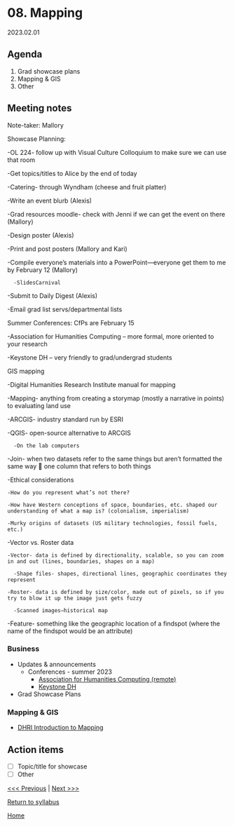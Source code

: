 # 08. Mapping

2023.02.01

## Agenda
1. Grad showcase plans
2. Mapping & GIS
3. Other

## Meeting notes
Note-taker: Mallory

Showcase Planning: 

-OL 224- follow up with Visual Culture Colloquium to make sure we can use that room 

-Get topics/titles to Alice by the end of today 

-Catering- through Wyndham (cheese and fruit platter) 

-Write an event blurb (Alexis) 

-Grad resources moodle- check with Jenni if we can get the event on there (Mallory) 

-Design poster (Alexis) 

-Print and post posters (Mallory and Kari) 

-Compile everyone’s materials into a PowerPoint—everyone get them to me by February 12 (Mallory) 

      -SlidesCarnival 

-Submit to Daily Digest (Alexis) 

-Email grad list servs/departmental lists 

Summer Conferences: CfPs are February 15

-Association for Humanities Computing – more formal, more oriented to your research 

-Keystone DH – very friendly to grad/undergrad students 

GIS mapping 

-Digital Humanities Research Institute manual for mapping 

-Mapping- anything from creating a storymap (mostly a narrative in points) to evaluating land use 

-ARCGIS- industry standard run by ESRI 

-QGIS- open-source alternative to ARCGIS 

      -On the lab computers 

-Join- when two datasets refer to the same things but aren’t formatted the same way  one column that refers to both things 

-Ethical considerations 

    -How do you represent what’s not there? 
    
    -How have Western conceptions of space, boundaries, etc. shaped our understanding of what a map is? (colonialism, imperialism) 
    
    -Murky origins of datasets (US military technologies, fossil fuels, etc.) 

-Vector vs. Roster data
    
    -Vector- data is defined by directionality, scalable, so you can zoom in and out (lines, boundaries, shapes on a map) 
    
      -Shape files- shapes, directional lines, geographic coordinates they represent
    
    -Roster- data is defined by size/color, made out of pixels, so if you try to blow it up the image just gets fuzzy
      
      -Scanned images—historical map

-Feature- something like the geographic location of a findspot (where the name of the findspot would be an attribute) 


### Business
- Updates & announcements
  - Conferences - summer 2023
    - [Association for Humanities Computing (remote)](https://ach2023.ach.org/es/cfp/)
    - [Keystone DH](https://keystonedh.network/2023/cfp)
- Grad Showcase Plans

### Mapping & GIS
- [DHRI Introduction to Mapping](https://curriculum.dhinstitutes.org/workshops/mapping/)


## Action items
- [ ] Topic/title for showcase
- [ ] Other

[<<< Previous](07-data.md) | [Next >>>]()

[Return to syllabus](../syllabus.md)

[Home](../README.md)
